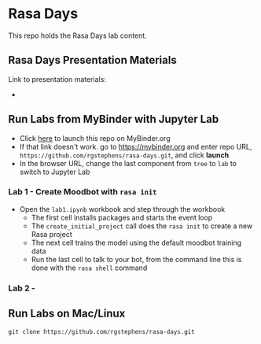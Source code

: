 # Rasa Days

This repo holds the Rasa Days lab content.

## Rasa Days Presentation Materials

Link to presentation materials:

- 

## Run Labs from MyBinder with Jupyter Lab

- Click [here](https://mybinder.org/v2/gh/rgstephens/rasa-days/master) to launch this repo on MyBinder.org
- If that link doesn't work. go to https://mybinder.org and enter repo URL, `https://github.com/rgstephens/rasa-days.git`, and click **launch**
- In the browser URL, change the last component from `tree` to `lab` to switch to Jupyter Lab

### Lab 1 - Create Moodbot with `rasa init`

- Open the `lab1.ipynb` workbook and step through the workbook
  - The first cell installs packages and starts the event loop
  - The `create_initial_project` call does the `rasa init` to create a new Rasa project
  - The next cell trains the model using the default moodbot training data
  - Run the last cell to talk to your bot, from the command line this is done with the `rasa shell` command

### Lab 2 - 

## Run Labs on Mac/Linux

```
git clone https://github.com/rgstephens/rasa-days.git
```